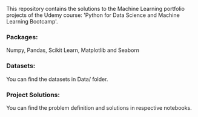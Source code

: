 This repository contains the solutions to the Machine Learning portfolio projects of the Udemy course: 'Python for Data Science and Machine Learning Bootcamp'.
  
### Packages:
Numpy, Pandas, Scikit Learn, Matplotlib and Seaborn
  
### Datasets:
You can find the datasets in Data/ folder.

### Project Solutions: 
You can find the problem definition and solutions in respective notebooks.

